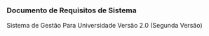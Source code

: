 ### Documento de Requisitos de Sistema
Sistema de Gestão Para Universidade
Versão 2.0 (Segunda Versão)
